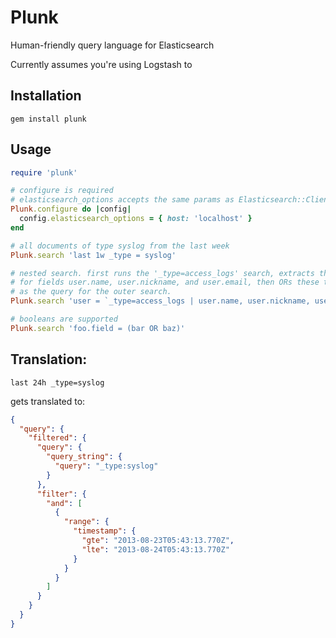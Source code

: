 Plunk
=====

Human-friendly query language for Elasticsearch

Currently assumes you're using Logstash to 

## Installation
```
gem install plunk
```

## Usage
```ruby
require 'plunk'

# configure is required
# elasticsearch_options accepts the same params as Elasticsearch::Client
Plunk.configure do |config|
  config.elasticsearch_options = { host: 'localhost' }
end

# all documents of type syslog from the last week
Plunk.search 'last 1w _type = syslog'

# nested search. first runs the '_type=access_logs' search, extracts the values
# for fields user.name, user.nickname, and user.email, then ORs these together
# as the query for the outer search.
Plunk.search 'user = `_type=access_logs | user.name, user.nickname, user.email`'

# booleans are supported
Plunk.search 'foo.field = (bar OR baz)'
```


## Translation:

```last 24h _type=syslog```

gets translated to:

```json
{
  "query": {
    "filtered": {
      "query": {
        "query_string": {
          "query": "_type:syslog"
        }
      },
      "filter": {
        "and": [
          {
            "range": {
              "timestamp": {
                "gte": "2013-08-23T05:43:13.770Z",
                "lte": "2013-08-24T05:43:13.770Z"
              }
            }
          }
        ]
      }
    }
  }
}
```
